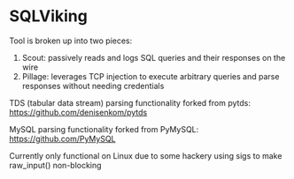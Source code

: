 SQLViking
=========

Tool is broken up into two pieces:
  1. Scout: passively reads and logs SQL queries and their responses on the wire
  2. Pillage: leverages TCP injection to execute arbitrary queries and parse responses without needing credentials


TDS (tabular data stream) parsing functionality forked from pytds: https://github.com/denisenkom/pytds

MySQL parsing functionality forked from PyMySQL: https://github.com/PyMySQL

Currently only functional on Linux due to some hackery using sigs to make raw_input() non-blocking
